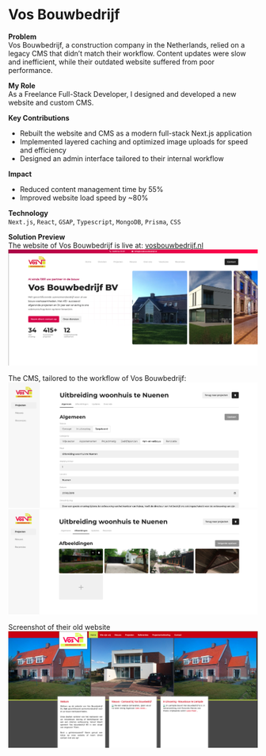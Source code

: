 # Vos Bouwbedrijf
**Problem**<br>
Vos Bouwbedrijf, a construction company in the Netherlands, relied on a legacy CMS that didn’t match their workflow. Content updates were slow and inefficient, while their outdated website suffered from poor performance.

**My Role**<br>
As a Freelance Full-Stack Developer, I designed and developed a new website and custom CMS.

**Key Contributions**<br>
- Rebuilt the website and CMS as a modern full-stack Next.js application
- Implemented layered caching and optimized image uploads for speed and efficiency
- Designed an admin interface tailored to their internal workflow

**Impact**<br>
- Reduced content management time by 55%
- Improved website load speed by ~80%

**Technology**<br>
`Next.js`, `React`, `GSAP`, `Typescript`, `MongoDB`, `Prisma`, `CSS`

**Solution Preview**<br>
The website of Vos Bouwbedrijf is live at: [vosbouwbedrijf.nl](https://vosbouwbedrijf.nl)
![New Vos Bouwbedrijf website](../assets/images/vos_new.png)

The CMS, tailored to the workflow of Vos Bouwbedrijf:
![Vos Bouwbedrijf CMS](../assets/images/vos_cms_1.png)
![Vos Bouwbedrijf CMS](../assets/images/vos_cms_2.png)

Screenshot of their old website
![Old Vos Bouwbedrijf website](../assets/images/vos_old.png)
